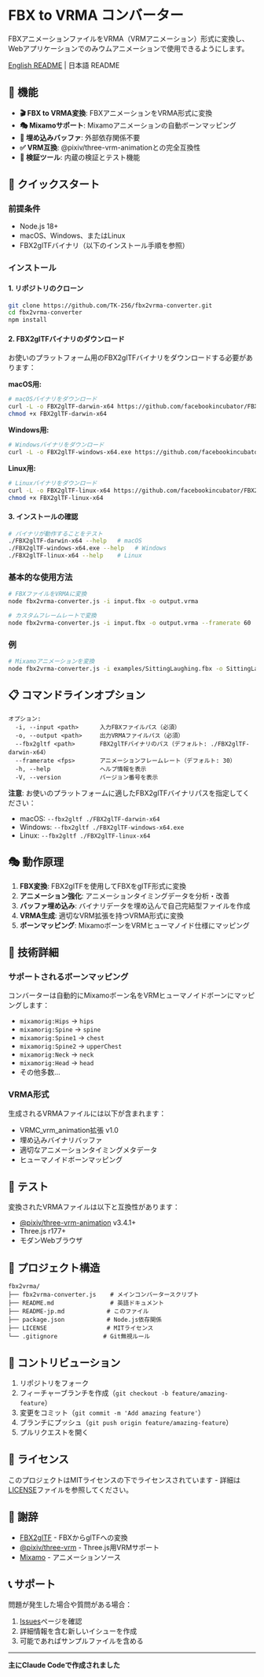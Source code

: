 # FBX to VRMA コンバーター

FBXアニメーションファイルをVRMA（VRMアニメーション）形式に変換し、Webアプリケーションでのみウムアニメーションで使用できるようにします。

[English README](README.md) | 日本語 README

## 🎯 機能

- **🎬 FBX to VRMA変換**: FBXアニメーションをVRMA形式に変換
- **🎭 Mixamoサポート**: Mixamoアニメーションの自動ボーンマッピング
- **🔧 埋め込みバッファ**: 外部依存関係不要
- **✅ VRM互換**: @pixiv/three-vrm-animationとの完全互換性
- **🧪 検証ツール**: 内蔵の検証とテスト機能

## 🚀 クイックスタート

### 前提条件

- Node.js 18+
- macOS、Windows、またはLinux
- FBX2glTFバイナリ（以下のインストール手順を参照）

### インストール

#### 1. リポジトリのクローン

```bash
git clone https://github.com/TK-256/fbx2vrma-converter.git
cd fbx2vrma-converter
npm install
```

#### 2. FBX2glTFバイナリのダウンロード

お使いのプラットフォーム用のFBX2glTFバイナリをダウンロードする必要があります：

**macOS用:**
```bash
# macOSバイナリをダウンロード
curl -L -o FBX2glTF-darwin-x64 https://github.com/facebookincubator/FBX2glTF/releases/latest/download/FBX2glTF-darwin-x64
chmod +x FBX2glTF-darwin-x64
```

**Windows用:**
```bash
# Windowsバイナリをダウンロード
curl -L -o FBX2glTF-windows-x64.exe https://github.com/facebookincubator/FBX2glTF/releases/latest/download/FBX2glTF-windows-x64.exe
```

**Linux用:**
```bash
# Linuxバイナリをダウンロード
curl -L -o FBX2glTF-linux-x64 https://github.com/facebookincubator/FBX2glTF/releases/latest/download/FBX2glTF-linux-x64
chmod +x FBX2glTF-linux-x64
```

#### 3. インストールの確認

```bash
# バイナリが動作することをテスト
./FBX2glTF-darwin-x64 --help   # macOS
./FBX2glTF-windows-x64.exe --help   # Windows
./FBX2glTF-linux-x64 --help    # Linux
```

### 基本的な使用方法

```bash
# FBXファイルをVRMAに変換
node fbx2vrma-converter.js -i input.fbx -o output.vrma

# カスタムフレームレートで変換
node fbx2vrma-converter.js -i input.fbx -o output.vrma --framerate 60
```

### 例

```bash
# Mixamoアニメーションを変換
node fbx2vrma-converter.js -i examples/SittingLaughing.fbx -o SittingLaughing.vrma
```

## 📋 コマンドラインオプション

```
オプション:
  -i, --input <path>      入力FBXファイルパス（必須）
  -o, --output <path>     出力VRMAファイルパス（必須）
  --fbx2gltf <path>       FBX2glTFバイナリのパス（デフォルト: ./FBX2glTF-darwin-x64）
  --framerate <fps>       アニメーションフレームレート（デフォルト: 30）
  -h, --help              ヘルプ情報を表示
  -V, --version           バージョン番号を表示
```

**注意**: お使いのプラットフォームに適したFBX2glTFバイナリパスを指定してください：
- macOS: `--fbx2gltf ./FBX2glTF-darwin-x64`
- Windows: `--fbx2gltf ./FBX2glTF-windows-x64.exe`
- Linux: `--fbx2gltf ./FBX2glTF-linux-x64`

## 🎭 動作原理

1. **FBX変換**: FBX2glTFを使用してFBXをglTF形式に変換
2. **アニメーション強化**: アニメーションタイミングデータを分析・改善
3. **バッファ埋め込み**: バイナリデータを埋め込んで自己完結型ファイルを作成
4. **VRMA生成**: 適切なVRM拡張を持つVRMA形式に変換
5. **ボーンマッピング**: MixamoボーンをVRMヒューマノイド仕様にマッピング

## 🔧 技術詳細

### サポートされるボーンマッピング

コンバーターは自動的にMixamoボーン名をVRMヒューマノイドボーンにマッピングします：

- `mixamorig:Hips` → `hips`
- `mixamorig:Spine` → `spine`
- `mixamorig:Spine1` → `chest`
- `mixamorig:Spine2` → `upperChest`
- `mixamorig:Neck` → `neck`
- `mixamorig:Head` → `head`
- その他多数...

### VRMA形式

生成されるVRMAファイルには以下が含まれます：
- VRMC_vrm_animation拡張 v1.0
- 埋め込みバイナリバッファ
- 適切なアニメーションタイミングメタデータ
- ヒューマノイドボーンマッピング

## 🧪 テスト

変換されたVRMAファイルは以下と互換性があります：
- [@pixiv/three-vrm-animation](https://github.com/pixiv/three-vrm) v3.4.1+
- Three.js r177+
- モダンWebブラウザ

## 📁 プロジェクト構造

```
fbx2vrma/
├── fbx2vrma-converter.js    # メインコンバータースクリプト
├── README.md                # 英語ドキュメント
├── README-jp.md            # このファイル
├── package.json            # Node.js依存関係
├── LICENSE                 # MITライセンス
└── .gitignore             # Git無視ルール
```

## 🤝 コントリビューション

1. リポジトリをフォーク
2. フィーチャーブランチを作成（`git checkout -b feature/amazing-feature`）
3. 変更をコミット（`git commit -m 'Add amazing feature'`）
4. ブランチにプッシュ（`git push origin feature/amazing-feature`）
5. プルリクエストを開く

## 📄 ライセンス

このプロジェクトはMITライセンスの下でライセンスされています - 詳細は[LICENSE](LICENSE)ファイルを参照してください。

## 🙏 謝辞

- [FBX2glTF](https://github.com/facebookincubator/FBX2glTF) - FBXからglTFへの変換
- [@pixiv/three-vrm](https://github.com/pixiv/three-vrm) - Three.js用VRMサポート
- [Mixamo](https://www.mixamo.com/) - アニメーションソース

## 📞 サポート

問題が発生した場合や質問がある場合：

1. [Issues](https://github.com/yourusername/fbx2vrma-converter/issues)ページを確認
2. 詳細情報を含む新しいイシューを作成
3. 可能であればサンプルファイルを含める

---

**主にClaude Codeで作成されました**

